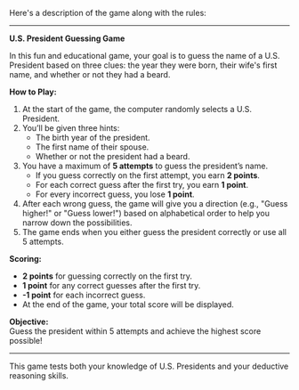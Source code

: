 Here's a description of the game along with the rules:

---

**U.S. President Guessing Game**

In this fun and educational game, your goal is to guess the name of a U.S. President based on three clues: the year they were born, their wife's first name, and whether or not they had a beard.

**How to Play:**
1. At the start of the game, the computer randomly selects a U.S. President.
2. You’ll be given three hints:
   - The birth year of the president.
   - The first name of their spouse.
   - Whether or not the president had a beard.
3. You have a maximum of **5 attempts** to guess the president’s name.
   - If you guess correctly on the first attempt, you earn **2 points**.
   - For each correct guess after the first try, you earn **1 point**.
   - For every incorrect guess, you lose **1 point**.
4. After each wrong guess, the game will give you a direction (e.g., "Guess higher!" or "Guess lower!") based on alphabetical order to help you narrow down the possibilities.
5. The game ends when you either guess the president correctly or use all 5 attempts.

**Scoring:**
- **2 points** for guessing correctly on the first try.
- **1 point** for any correct guesses after the first try.
- **-1 point** for each incorrect guess.
- At the end of the game, your total score will be displayed.

**Objective:**  
Guess the president within 5 attempts and achieve the highest score possible!

---

This game tests both your knowledge of U.S. Presidents and your deductive reasoning skills.
